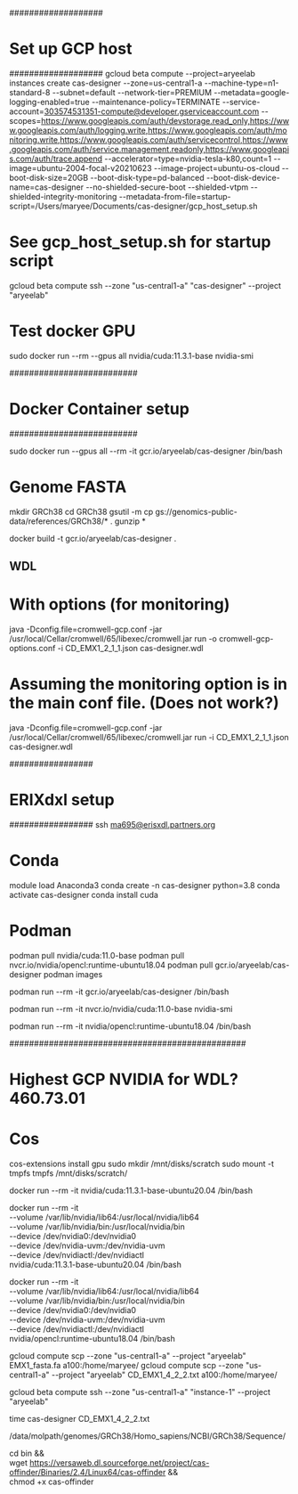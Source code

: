 ###################
# Set up GCP host #
###################
gcloud beta compute --project=aryeelab instances create cas-designer --zone=us-central1-a --machine-type=n1-standard-8 --subnet=default --network-tier=PREMIUM --metadata=google-logging-enabled=true --maintenance-policy=TERMINATE --service-account=303574531351-compute@developer.gserviceaccount.com --scopes=https://www.googleapis.com/auth/devstorage.read_only,https://www.googleapis.com/auth/logging.write,https://www.googleapis.com/auth/monitoring.write,https://www.googleapis.com/auth/servicecontrol,https://www.googleapis.com/auth/service.management.readonly,https://www.googleapis.com/auth/trace.append --accelerator=type=nvidia-tesla-k80,count=1 --image=ubuntu-2004-focal-v20210623 --image-project=ubuntu-os-cloud --boot-disk-size=20GB --boot-disk-type=pd-balanced --boot-disk-device-name=cas-designer --no-shielded-secure-boot --shielded-vtpm --shielded-integrity-monitoring --metadata-from-file=startup-script=/Users/maryee/Documents/cas-designer/gcp_host_setup.sh
# See gcp_host_setup.sh for startup script
gcloud beta compute ssh --zone "us-central1-a" "cas-designer" --project "aryeelab"


# Test docker GPU
sudo docker run --rm --gpus all nvidia/cuda:11.3.1-base nvidia-smi

##########################
# Docker Container setup #
##########################

sudo docker run --gpus all --rm -it gcr.io/aryeelab/cas-designer /bin/bash

# Genome FASTA
mkdir GRCh38
cd GRCh38
gsutil -m cp gs://genomics-public-data/references/GRCh38/* .
gunzip *


docker build -t gcr.io/aryeelab/cas-designer .



## WDL

# With options (for monitoring)
java -Dconfig.file=cromwell-gcp.conf -jar /usr/local/Cellar/cromwell/65/libexec/cromwell.jar run -o cromwell-gcp-options.conf -i CD_EMX1_2_1_1.json cas-designer.wdl

# Assuming the monitoring option is in the main conf file. (Does not work?)
java -Dconfig.file=cromwell-gcp.conf -jar /usr/local/Cellar/cromwell/65/libexec/cromwell.jar run -i CD_EMX1_2_1_1.json cas-designer.wdl


#################
# ERIXdxl setup #
#################
ssh ma695@erisxdl.partners.org


# Conda

module load Anaconda3
conda create -n cas-designer python=3.8
conda activate cas-designer
conda install cuda

# Podman

podman pull nvidia/cuda:11.0-base
podman pull nvcr.io/nvidia/opencl:runtime-ubuntu18.04
podman pull gcr.io/aryeelab/cas-designer
podman images 

podman run --rm -it gcr.io/aryeelab/cas-designer /bin/bash

podman run --rm -it nvcr.io/nvidia/cuda:11.0-base nvidia-smi


podman run --rm -it nvidia/opencl:runtime-ubuntu18.04 /bin/bash




################################################

# Highest GCP NVIDIA for WDL? 460.73.01



# Cos

cos-extensions install gpu
sudo mkdir /mnt/disks/scratch
sudo mount -t tmpfs tmpfs /mnt/disks/scratch/


docker run --rm -it nvidia/cuda:11.3.1-base-ubuntu20.04 /bin/bash

docker run --rm -it \
 --volume /var/lib/nvidia/lib64:/usr/local/nvidia/lib64 \
 --volume /var/lib/nvidia/bin:/usr/local/nvidia/bin \
 --device /dev/nvidia0:/dev/nvidia0 \
 --device /dev/nvidia-uvm:/dev/nvidia-uvm \
 --device /dev/nvidiactl:/dev/nvidiactl \
 nvidia/cuda:11.3.1-base-ubuntu20.04 /bin/bash

docker run --rm -it \
 --volume /var/lib/nvidia/lib64:/usr/local/nvidia/lib64 \
 --volume /var/lib/nvidia/bin:/usr/local/nvidia/bin \
 --device /dev/nvidia0:/dev/nvidia0 \
 --device /dev/nvidia-uvm:/dev/nvidia-uvm \
 --device /dev/nvidiactl:/dev/nvidiactl \
 nvidia/opencl:runtime-ubuntu18.04 /bin/bash





gcloud compute scp --zone "us-central1-a" --project "aryeelab" EMX1_fasta.fa a100:/home/maryee/
gcloud compute scp --zone "us-central1-a" --project "aryeelab" CD_EMX1_4_2_2.txt a100:/home/maryee/



gcloud beta compute ssh --zone "us-central1-a" "instance-1" --project "aryeelab"


time cas-designer CD_EMX1_4_2_2.txt 


/data/molpath/genomes/GRCh38/Homo_sapiens/NCBI/GRCh38/Sequence/



cd bin &&\
wget https://versaweb.dl.sourceforge.net/project/cas-offinder/Binaries/2.4/Linux64/cas-offinder &&\
chmod +x cas-offinder



